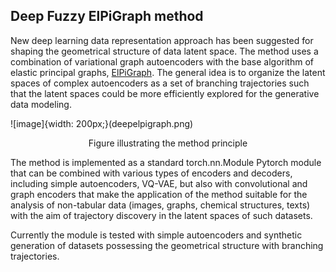 ## Deep Fuzzy ElPiGraph method

New deep learning data representation approach has been suggested for shaping the geometrical structure of data latent space. The method uses a combination of variational graph autoencoders with the base algorithm of elastic principal graphs, [ElPiGraph](https://github.com/j-bac/elpigraph-python). The general idea is to organize the latent spaces of complex autoencoders as a set of branching trajectories such that the latent spaces could be more efficiently explored for the generative data modeling. 

![image]{width: 200px;}(deepelpigraph.png)
<center>Figure illustrating the method principle</center>

The method is implemented as a standard torch.nn.Module Pytorch module that can be combined with various types of encoders and decoders, including simple autoencoders, VQ-VAE, but also with convolutional and graph encoders that make the application of the method suitable for the analysis of non-tabular data (images, graphs, chemical structures, texts) with the aim of trajectory discovery in the latent spaces of such datasets. 


Currently the module is tested with simple autoencoders and synthetic generation of datasets possessing the geometrical structure with branching trajectories. 
